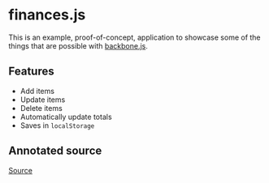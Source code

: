 finances.js
===========

This is an example, proof-of-concept, application to showcase some of the
things that are possible with [backbone.js][backbone].

Features
--------

* Add items
* Update items
* Delete items
* Automatically update totals
* Saves in `localStorage`

Annotated source
----------------

[Source][source]

[backbone]: http://documentcloud.github.com/backbone/
[source]: http://honza.github.com/finances.js/
